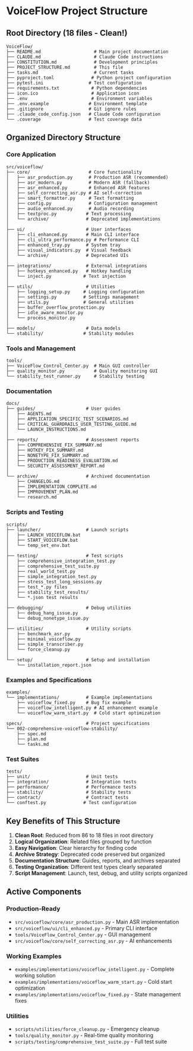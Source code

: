 # VoiceFlow Project Structure

## Root Directory (18 files - Clean!)
```
VoiceFlow/
├── README.md                    # Main project documentation
├── CLAUDE.md                    # Claude Code instructions
├── CONSTITUTION.md              # Development principles
├── PROJECT_STRUCTURE.md         # This file
├── tasks.md                     # Current tasks
├── pyproject.toml              # Python project configuration
├── pytest.ini                 # Test configuration
├── requirements.txt            # Python dependencies
├── icon.ico                    # Application icon
├── .env                        # Environment variables
├── .env.example               # Environment template
├── .gitignore                 # Git ignore rules
├── .claude_code_config.json   # Claude Code configuration
└── .coverage                  # Test coverage data
```

## Organized Directory Structure

### Core Application
```
src/voiceflow/
├── core/                      # Core functionality
│   ├── asr_production.py      # Production ASR (recommended)
│   ├── asr_modern.py          # Modern ASR (fallback)
│   ├── asr_enhanced.py        # Enhanced ASR features
│   ├── self_correcting_asr.py # AI self-correction
│   ├── smart_formatter.py     # Text formatting
│   ├── config.py              # Configuration management
│   ├── audio_enhanced.py      # Audio recording
│   ├── textproc.py           # Text processing
│   └── archive/              # Deprecated implementations
│
├── ui/                       # User interfaces
│   ├── cli_enhanced.py       # Main CLI interface
│   ├── cli_ultra_performance.py # Performance CLI
│   ├── enhanced_tray.py      # System tray
│   ├── visual_indicators.py  # Visual feedback
│   └── archive/              # Deprecated UIs
│
├── integrations/             # External integrations
│   ├── hotkeys_enhanced.py   # Hotkey handling
│   └── inject.py            # Text injection
│
├── utils/                    # Utilities
│   ├── logging_setup.py     # Logging configuration
│   ├── settings.py          # Settings management
│   ├── utils.py             # General utilities
│   ├── buffer_overflow_protection.py
│   ├── idle_aware_monitor.py
│   └── process_monitor.py
│
├── models/                   # Data models
└── stability/               # Stability modules
```

### Tools and Management
```
tools/
├── VoiceFlow_Control_Center.py  # Main GUI controller
├── quality_monitor.py           # Quality monitoring GUI
└── stability_test_runner.py     # Stability testing
```

### Documentation
```
docs/
├── guides/                   # User guides
│   ├── AGENTS.md
│   ├── APPLICATION_SPECIFIC_TEST_SCENARIOS.md
│   ├── CRITICAL_GUARDRAILS_USER_TESTING_GUIDE.md
│   └── LAUNCH_INSTRUCTIONS.md
│
├── reports/                  # Assessment reports
│   ├── COMPREHENSIVE_FIX_SUMMARY.md
│   ├── HOTKEY_FIX_SUMMARY.md
│   ├── NONETYPE_FIX_SUMMARY.md
│   ├── PRODUCTION_READINESS_EVALUATION.md
│   └── SECURITY_ASSESSMENT_REPORT.md
│
└── archive/                  # Archived documentation
    ├── CHANGELOG.md
    ├── IMPLEMENTATION_COMPLETE.md
    ├── IMPROVEMENT_PLAN.md
    └── research.md
```

### Scripts and Testing
```
scripts/
├── launcher/                 # Launch scripts
│   ├── LAUNCH_VOICEFLOW.bat
│   ├── START_VOICEFLOW.bat
│   └── temp_set_env.bat
│
├── testing/                  # Test scripts
│   ├── comprehensive_integration_test.py
│   ├── comprehensive_test_suite.py
│   ├── real_world_test.py
│   ├── simple_integration_test.py
│   ├── stress_test_long_sessions.py
│   ├── test_*.py files
│   ├── stability_test_results/
│   └── *.json test results
│
├── debugging/                # Debug utilities
│   ├── debug_hang_issue.py
│   └── debug_nonetype_issue.py
│
├── utilities/                # Utility scripts
│   ├── benchmark_asr.py
│   ├── minimal_voiceflow.py
│   ├── simple_transcriber.py
│   └── force_cleanup.py
│
└── setup/                    # Setup and installation
    └── installation_report.json
```

### Examples and Specifications
```
examples/
└── implementations/          # Example implementations
    ├── voiceflow_fixed.py    # Bug fix example
    ├── voiceflow_intelligent.py # AI enhancement example
    └── voiceflow_warm_start.py  # Cold start optimization

specs/                        # Project specifications
└── 002-comprehensive-voiceflow-stability/
    ├── spec.md
    ├── plan.md
    └── tasks.md
```

### Test Suites
```
tests/
├── unit/                     # Unit tests
├── integration/              # Integration tests
├── performance/              # Performance tests
├── stability/                # Stability tests
├── contract/                 # Contract tests
└── conftest.py              # Test configuration
```

## Key Benefits of This Structure

1. **Clean Root**: Reduced from 86 to 18 files in root directory
2. **Logical Organization**: Related files grouped by function
3. **Easy Navigation**: Clear hierarchy for finding code
4. **Archive Strategy**: Deprecated code preserved but organized
5. **Documentation Structure**: Guides, reports, and archives separated
6. **Testing Organization**: Different test types clearly separated
7. **Script Management**: Launch, test, debug, and utility scripts organized

## Active Components

### Production-Ready
- `src/voiceflow/core/asr_production.py` - Main ASR implementation
- `src/voiceflow/ui/cli_enhanced.py` - Primary CLI interface
- `tools/VoiceFlow_Control_Center.py` - GUI management
- `src/voiceflow/core/self_correcting_asr.py` - AI enhancements

### Working Examples
- `examples/implementations/voiceflow_intelligent.py` - Complete working solution
- `examples/implementations/voiceflow_warm_start.py` - Cold start optimization
- `examples/implementations/voiceflow_fixed.py` - State management fixes

### Utilities
- `scripts/utilities/force_cleanup.py` - Emergency cleanup
- `tools/quality_monitor.py` - Real-time quality monitoring
- `scripts/testing/comprehensive_test_suite.py` - Full test suite